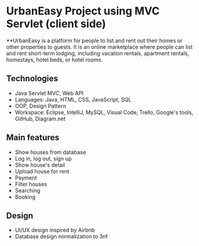 # UrbanEasy Project using MVC Servlet (client side)
**UrbanEasy is a platform for people to list and rent out their homes or other properties to guests. It is an online 
marketplace where people can list and rent short-term lodging, including vacation rentals, apartment rentals, homestays, 
hotel beds, or hotel rooms.

## Technologies
- Java Servlet MVC, Web API
- Languages: Java, HTML, CSS, JavaScript, SQL
- OOP, Design Pattern
- Workspace: Eclipse, IntelliJ, MySQL, Visual Code, Trello, Google's tools, GitHub, Diagram.net

## Main features
- Show houses from database
- Log in, log out, sign up
- Show house's detail
- Upload house for rent
- Payment
- Filter houses
- Searching
- Booking

## Design
- UI/UX design inspired by Airbnb
- Database design normalization to 3nf

